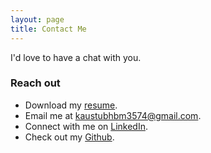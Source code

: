 ```yaml
---
layout: page
title: Contact Me
---
```


I'd love to have a chat with you.

### Reach out  

- Download my [resume](https://necron3574.github.io/downloads/Kaustubh_Resume_2022.pdf).
- Email me at [kaustubhbm3574@gmail.com]().
- Connect with me on [LinkedIn](https://www.linkedin.com/in/kaustubh3574/).
- Check out my [Github](https://github.com/Necron3574).
